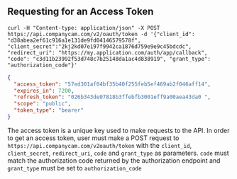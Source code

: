 ## Requesting for an Access Token

```shell
curl -H "Content-type: application/json" -X POST https://api.companycam.com/v2/oauth/token -d '{"client_id": "d38abea2ef61c916a1e131de9fd04146579578f", "client_secret":"2kj2kd07e197f9942ca1876d759e9e9c45bdcdc", "redirect_uri": "https://my.application.com/auth/app/callback", "code": "c3d11b23992f53d748c7b25148da1ac4d838919", "grant_type": "authorization_code"}'
```

```json
{
  "access_token": "57ed301af04bf35b40f255feb5ef469ab2f046aff14",
  "expires_in": 7200,
  "refresh_token": "026b343de07818b3ffebfb3001eff9a00aea43da0 ",
  "scope": "public",
  "token_type": "bearer"
}
```

The access token is a unique key used to make requests to the API. In
order to get an access token, user must make a POST request to
`https://api.companycam.com/v2oauth/token` with the `client_id`,
`client_secret`, `redirect_uri`, `code` and `grant_type` as parameters.
`code` must match the authorization code returned by the
authorization endpoint and `grant_type` must be set to
`authorization_code`
